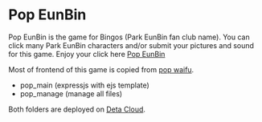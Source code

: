 # Pop EunBin

Pop EunBin is the game for Bingos (Park EunBin fan club name). You can click many Park EunBin characters and/or submit your pictures and sound for this game. Enjoy your click here [Pop EunBin](https://popeunbin.deta.dev)

Most of frontend of this game is copied from [pop waifu](https://popwaifu.click/).

- pop_main (expressjs with ejs template)
- pop_manage (manage all files)

Both folders are deployed on [Deta Cloud](https://www.deta.sh/).